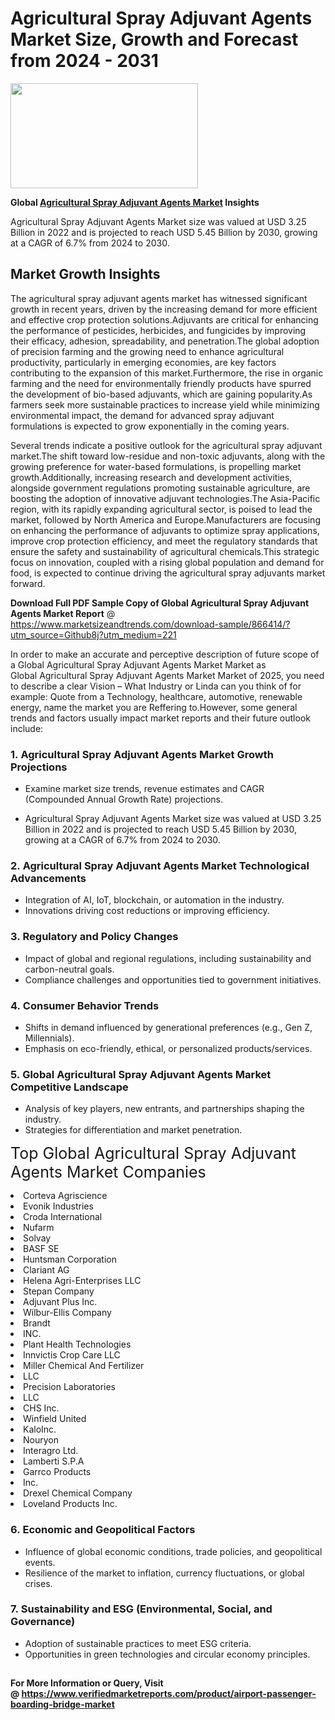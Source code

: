 <H1>Agricultural Spray Adjuvant Agents Market Size, Growth and Forecast from 2024 - 2031</H1><img class="aligncenter size-medium wp-image-584254" src="https://thirdeyenews.in/wp-content/uploads/2024/09/Global-Market-Research-300x168.jpeg" alt="" width="300" height="168" /><p><strong>Global&nbsp;<a href="https://www.marketsizeandtrends.com/download-sample/866414/?utm_source=Github8j?utm_medium=221">Agricultural Spray Adjuvant Agents Market</a> Insights</strong></p><p>Agricultural Spray Adjuvant Agents Market size was valued at USD 3.25 Billion in 2022 and is projected to reach USD 5.45 Billion by 2030, growing at a CAGR of 6.7% from 2024 to 2030.</p><p><h2>Market Growth Insights</h2> <p>The agricultural spray adjuvant agents market has witnessed significant growth in recent years, driven by the increasing demand for more efficient and effective crop protection solutions.Adjuvants are critical for enhancing the performance of pesticides, herbicides, and fungicides by improving their efficacy, adhesion, spreadability, and penetration.The global adoption of precision farming and the growing need to enhance agricultural productivity, particularly in emerging economies, are key factors contributing to the expansion of this market.Furthermore, the rise in organic farming and the need for environmentally friendly products have spurred the development of bio-based adjuvants, which are gaining popularity.As farmers seek more sustainable practices to increase yield while minimizing environmental impact, the demand for advanced spray adjuvant formulations is expected to grow exponentially in the coming years.</p> <p>Several trends indicate a positive outlook for the agricultural spray adjuvant market.The shift toward low-residue and non-toxic adjuvants, along with the growing preference for water-based formulations, is propelling market growth.Additionally, increasing research and development activities, alongside government regulations promoting sustainable agriculture, are boosting the adoption of innovative adjuvant technologies.The Asia-Pacific region, with its rapidly expanding agricultural sector, is poised to lead the market, followed by North America and Europe.Manufacturers are focusing on enhancing the performance of adjuvants to optimize spray applications, improve crop protection efficiency, and meet the regulatory standards that ensure the safety and sustainability of agricultural chemicals.This strategic focus on innovation, coupled with a rising global population and demand for food, is expected to continue driving the agricultural spray adjuvants market forward.</p> <p><span class=""><strong>Download Full PDF Sample Copy of Global Agricultural Spray Adjuvant Agents Market Report</strong> @ <a href="https://www.marketsizeandtrends.com/download-sample/866414/?utm_source=Github8j?utm_medium=221" target="_blank">https://www.marketsizeandtrends.com/download-sample/866414/?utm_source=Github8j?utm_medium=221</a></span></p><p>In order to make an accurate and perceptive description of future scope of a Global&nbsp;Agricultural Spray Adjuvant Agents Market Market as Global&nbsp;Agricultural Spray Adjuvant Agents Market Market of 2025, you need to describe a clear Vision &ndash; What Industry or Linda can you think of for example: Quote from a Technology, healthcare, automotive, renewable energy, name the market you are Reffering to.However, some general trends and factors usually impact market reports and their future outlook include:</p><h3>1.&nbsp;<strong>Agricultural Spray Adjuvant Agents Market Growth Projections</strong></h3><ul><li>Examine market size trends, revenue estimates and CAGR (Compounded Annual Growth Rate) projections.</li><li><p>Agricultural Spray Adjuvant Agents Market size was valued at USD 3.25 Billion in 2022 and is projected to reach USD 5.45 Billion by 2030, growing at a CAGR of 6.7% from 2024 to 2030.</p></li></ul><h3>2.&nbsp;<strong>Agricultural Spray Adjuvant Agents Market Technological Advancements</strong></h3><ul><li>Integration of AI, IoT, blockchain, or automation in the industry.</li><li>Innovations driving cost reductions or improving efficiency.</li></ul><h3>3.&nbsp;<strong>Regulatory and Policy Changes</strong></h3><ul><li>Impact of global and regional regulations, including sustainability and carbon-neutral goals.</li><li>Compliance challenges and opportunities tied to government initiatives.</li></ul><h3>4.&nbsp;<strong>Consumer Behavior Trends</strong></h3><ul><li>Shifts in demand influenced by generational preferences (e.g., Gen Z, Millennials).</li><li>Emphasis on eco-friendly, ethical, or personalized products/services.</li></ul><h3>5.&nbsp;<strong>Global Agricultural Spray Adjuvant Agents Market Competitive Landscape</strong></h3><ul><li>Analysis of key players, new entrants, and partnerships shaping the industry.</li><li>Strategies for differentiation and market penetration.</li></ul><p data-pm-slice="1 1 []"><span style="color: inherit; font-family: inherit; font-size: 25px;">Top Global Agricultural Spray Adjuvant Agents Market Companies</span></p><div class="" data-test-id=""><p><li>Corteva Agriscience</li><li> Evonik Industries</li><li> Croda International</li><li> Nufarm</li><li> Solvay</li><li> BASF SE</li><li> Huntsman Corporation</li><li> Clariant AG</li><li> Helena Agri-Enterprises LLC</li><li> Stepan Company</li><li> Adjuvant Plus Inc.</li><li> Wilbur-Ellis Company</li><li> Brandt</li><li> INC.</li><li> Plant Health Technologies</li><li> Innvictis Crop Care LLC</li><li> Miller Chemical And Fertilizer</li><li> LLC</li><li> Precision Laboratories</li><li> LLC</li><li> CHS Inc.</li><li> Winfield United</li><li> KaloInc.</li><li> Nouryon</li><li> Interagro Ltd.</li><li> Lamberti S.P.A</li><li> Garrco Products</li><li> Inc.</li><li> Drexel Chemical Company</li><li> Loveland Products Inc.</li></p></div><h3>6.&nbsp;<strong>Economic and Geopolitical Factors</strong></h3><ul><li>Influence of global economic conditions, trade policies, and geopolitical events.</li><li>Resilience of the market to inflation, currency fluctuations, or global crises.</li></ul><h3>7.&nbsp;<strong>Sustainability and ESG (Environmental, Social, and Governance)</strong></h3><ul><li>Adoption of sustainable practices to meet ESG criteria.</li><li>Opportunities in green technologies and circular economy principles.</li></ul><h2><strong style="font-size: 14px;">For More Information or Query, Visit @&nbsp;</strong><a style="background-color: #ffffff; font-size: 14px;" href="https://www.marketsizeandtrends.com/report/agricultural-spray-adjuvant-agents-market/" target="_blank">https://www.verifiedmarketreports.com/product/airport-passenger-boarding-bridge-market</a></h2>